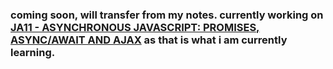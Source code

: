 ### coming soon, will transfer from my notes. currently working on [JA11 - ASYNCHRONOUS JAVASCRIPT: PROMISES, ASYNC/AWAIT AND AJAX](/courses/JA11.md) as that is what i am currently learning.